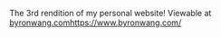 The 3rd rendition of my personal website! Viewable at [byronwang.com](https://www.byronwang.com/)https://www.byronwang.com/
